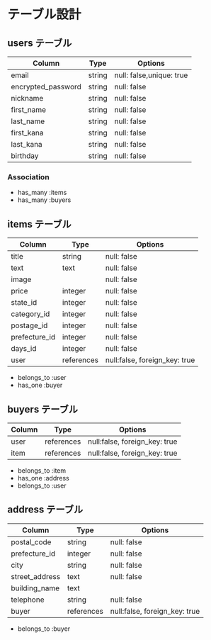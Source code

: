 # テーブル設計

## users テーブル

| Column   | Type   | Options     |
| -------- | ------ | ----------- |
| email    | string |null: false,unique: true  |
| encrypted_password| string | null: false |
|nickname  | string | null: false |
|first_name| string | null: false |
|last_name | string | null: false |
|first_kana| string | null: false |
|last_kana | string | null: false |
| birthday | string | null: false |


### Association

- has_many :items
- has_many :buyers

## items テーブル

| Column    | Type       | Options     |
| ------    | ---------- | ----------- |
| title     | string     | null: false |
| text      | text       | null: false |
| image     |            | null: false |
| price     | integer    | null: false |
| state_id  | integer    | null: false |
|category_id| integer    | null: false |
| postage_id| integer    | null: false |
|prefecture_id | integer | null: false |
| days_id   | integer    | null: false |
| user      | references | null:false, foreign_key: true |

- belongs_to :user
- has_one :buyer

 ## buyers テーブル

| Column    | Type       | Options     |
| ------    | ---------- | ----------- |
| user      | references | null:false, foreign_key: true |
| item      | references | null:false, foreign_key: true |

- belongs_to :item
- has_one :address
- belongs_to :user

## address テーブル

| Column       | Type       | Options     |
| ---------    | ---------- | ----------- |
|postal_code   | string     | null: false |
|prefecture_id | integer    | null: false |
| city         | string     | null: false |
|street_address| text       | null: false |
|building_name | text       |             |
|telephone     | string     | null: false |
| buyer        | references | null:false, foreign_key: true|

- belongs_to :buyer